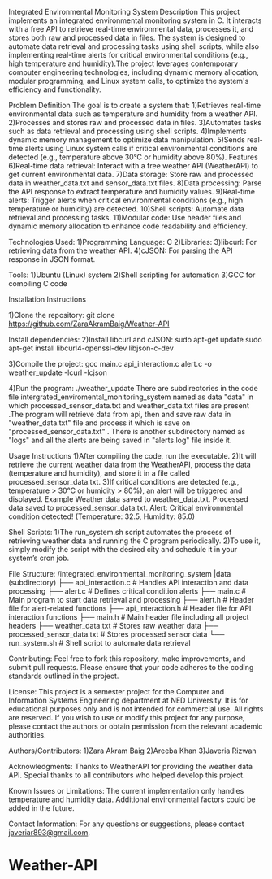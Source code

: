 Integrated Environmental Monitoring System
Description
This project implements an integrated environmental monitoring system in C. It interacts with a free API to retrieve real-time environmental data, processes it, and stores both raw and processed data in files. The system is designed to automate data retrieval and processing tasks using shell scripts, while also implementing real-time alerts for critical environmental conditions (e.g., high temperature and humidity).The project leverages contemporary computer engineering technologies, including dynamic memory allocation, modular programming, and Linux system calls, to optimize the system's efficiency and functionality.

Problem Definition
The goal is to create a system that:
1)Retrieves real-time environmental data such as temperature and humidity from a weather API.
2)Processes and stores raw and processed data in files.
3)Automates tasks such as data retrieval and processing using shell scripts.
4)Implements dynamic memory management to optimize data manipulation.
5)Sends real-time alerts using Linux system calls if critical environmental conditions are detected (e.g., temperature above 30°C or humidity above 80%).
Features
6)Real-time data retrieval: Interact with a free weather API (WeatherAPI) to get current environmental data.
7)Data storage: Store raw and processed data in weather_data.txt and sensor_data.txt files.
8)Data processing: Parse the API response to extract temperature and humidity values.
9)Real-time alerts: Trigger alerts when critical environmental conditions (e.g., high temperature or humidity) are detected.
10)Shell scripts: Automate data retrieval and processing tasks.
11)Modular code: Use header files and dynamic memory allocation to enhance code readability and efficiency.

Technologies Used:
1)Programming Language: C
2)Libraries:
3)libcurl: For retrieving data from the weather API.
4)cJSON: For parsing the API response in JSON format.

Tools:
1)Ubuntu (Linux) system
2)Shell scripting for automation
3)GCC for compiling C code

Installation Instructions

1)Clone the repository:
git clone https://github.com/ZaraAkramBaig/Weather-API

Install dependencies:
2)Install libcurl and cJSON:
sudo apt-get update
sudo apt-get install libcurl4-openssl-dev libjson-c-dev

3)Compile the project:
gcc main.c api_interaction.c alert.c -o weather_update -lcurl -lcjson

4)Run the program:
./weather_update
There are subdirectories in the code file intergrated_enviromental_monitoring_system named as data "data" in which processed_sensor_data.txt and weather_data.txt files are present .The program will retrieve data from api, then and save raw data in "weather_data.txt" file and process it which is save on "processed_sensor_data.txt" . There is another subdirectory  named as "logs" and all the alerts are being saved in "alerts.log" file inside it.

Usage Instructions
1)After compiling the code, run the executable. 
2)It will retrieve the current weather data from the WeatherAPI, process the data (temperature and humidity), and store it in a file called processed_sensor_data.txt.
3)If critical conditions are detected (e.g., temperature > 30°C or humidity > 80%), an alert will be triggered and displayed.
Example
Weather data saved to weather_data.txt.
Processed data saved to processed_sensor_data.txt.
Alert: Critical environmental condition detected! (Temperature: 32.5, Humidity: 85.0)

Shell Scripts:
1)The run_system.sh script automates the process of retrieving weather data and running the C program periodically.
2)To use it, simply modify the script with the desired city and schedule it in your system’s cron job.
 
File Structure:
/integrated_environmental_monitoring_system
 |data (subdirectory)
├── api_interaction.c                             # Handles API interaction and data processing
├── alert.c                                       # Defines critical condition alerts
├── main.c                                        # Main program to start data retrieval and processing
├── alert.h                                       # Header file for alert-related functions
├── api_interaction.h                             # Header file for API interaction functions
├── main.h                                        # Main header file including all project headers
├── weather_data.txt                              # Stores raw weather data
├── processed_sensor_data.txt                     # Stores processed sensor data
└── run_system.sh                                 # Shell script to automate data retrieval

Contributing:
Feel free to fork this repository, make improvements, and submit pull requests. Please ensure that your code adheres to the coding standards outlined in the project.

License:
This project is a semester project for the Computer and Information Systems Engineering department at NED University. It is for educational purposes only and is not intended for commercial use. All rights are reserved.
If you wish to use or modify this project for any purpose, please contact the authors or obtain permission from the relevant academic authorities.

Authors/Contributors:
1)Zara Akram Baig
2)Areeba Khan
3)Javeria Rizwan

Acknowledgments:
Thanks to WeatherAPI for providing the weather data API.
Special thanks to all contributors who helped develop this project.

Known Issues or Limitations:
The current implementation only handles temperature and humidity data. Additional environmental factors could be added in the future.

Contact Information:
For any questions or suggestions, please contact javeriar893@gmail.com.



# Weather-API

